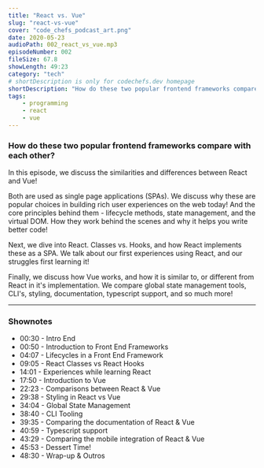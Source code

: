 ```yaml
---
title: "React vs. Vue"
slug: "react-vs-vue"
cover: "code_chefs_podcast_art.png"
date: 2020-05-23
audioPath: 002_react_vs_vue.mp3
episodeNumber: 002
fileSize: 67.8
showLength: 49:23
category: "tech"
# shortDescription is only for codechefs.dev homepage
shortDescription: "How do these two popular frontend frameworks compare with each other?"
tags:
    - programming
    - react
    - vue
---
```


### How do these two popular frontend frameworks compare with each other?

In this episode, we discuss the similarities and differences between React and Vue! 

Both are used as single page applications (SPAs). We discuss why these are popular choices in building rich user experiences on the web today! And the core principles behind them - lifecycle methods, state management, and the virtual DOM. How they work behind the scenes and why it helps you write better code!

Next, we dive into React. Classes vs. Hooks, and how React implements these as a SPA. We talk about our first experiences using React, and our struggles first learning it!

Finally, we discuss how Vue works, and how it is similar to, or different from React in it's implementation. We compare global state management tools, CLI's, styling, documentation, typescript support, and so much more!

<hr>

### Shownotes

<!-- - 00:30 - Intro
    - 00:40 - Testing
        - 00:50 - Testing -->

- 00:30 - Intro End
- 00:50 - Introduction to Front End Frameworks
- 04:07 - Lifecycles in a Front End Framework
- 09:05 - React Classes vs React Hooks
- 14:01 - Experiences while learning React
- 17:50 - Introduction to Vue
- 22:23 - Comparisons between React & Vue
- 29:38 - Styling in React vs Vue
- 34:04 - Global State Management
- 38:40 - CLI Tooling
- 39:35 - Comparing the documentation of React & Vue
- 40:59 - Typescript support
- 43:29 - Comparing the mobile integration of React & Vue
- 45:53 - Dessert Time!
- 48:30 - Wrap-up & Outros

